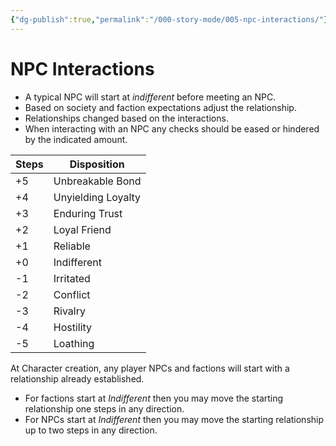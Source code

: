 ```yaml
---
{"dg-publish":true,"permalink":"/000-story-mode/005-npc-interactions/"}
---
```


# NPC Interactions

* A typical NPC will start at _indifferent_ before meeting an NPC.
* Based on society and faction expectations adjust the relationship.
* Relationships changed based on the interactions.
* When interacting with an NPC any checks should be eased or hindered by the indicated amount.

| Steps | Disposition        |
| ----- | ------------------ |
| +5    | Unbreakable Bond   |
| +4    | Unyielding Loyalty |
| +3    | Enduring Trust     |
| +2    | Loyal Friend       |
| +1    | Reliable           |
| +0    | Indifferent        |
| -1    | Irritated          |
| -2    | Conflict           |
| -3    | Rivalry            |
| -4    | Hostility          |
| -5    | Loathing           |

At Character creation, any player NPCs and factions will start with a relationship already established.  
* For factions start at _Indifferent_ then you may move the starting relationship one steps in any direction.
* For NPCs start at _Indifferent_ then you may move the starting relationship up to two steps in any direction.